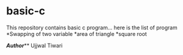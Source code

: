 # basic-c
This repository contains basic c program...
here is the list of program
*Swapping of two variable
*area of triangle
*square root




*****Author*******
Ujjwal Tiwari
